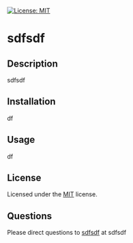 [![License: MIT](https://img.shields.io/badge/License-MIT-yellow.svg)](https://opensource.org/licenses/MIT)
# sdfsdf
## Description
sdfsdf
## Installation
df
## Usage
df


## License
Licensed under the [MIT](https://opensource.org/licenses/MIT) license.
## Questions
Please direct questions to [sdfsdf](sdfsdf) at sdfsdf